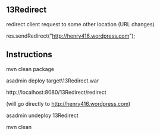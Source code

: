 13Redirect
----------

redirect client request to some other location (URL changes)

res.sendRedirect("http://henry416.wordpress.com");

Instructions
-------------

mvn clean package

asadmin deploy target\13Redirect.war

http://localhost:8080/13Redirect/redirect

(will go directly to http://henry416.wordpress.com)

asadmin undeploy 13Redirect

mvn clean